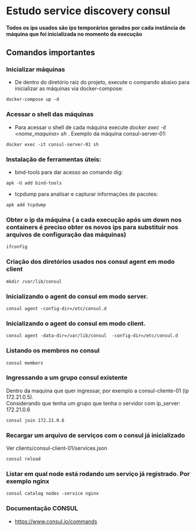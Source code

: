 # Estudo service discovery consul

#### Todos os ips usados são ips temporários gerados por cada instância de máquina que foi inicializada no momento da execução

## Comandos importantes

### Inicializar máquinas
* De dentro do diretório raiz do projeto, execute o compando abaixo para inicializar as máquinas via docker-compose: 
```
docker-compose up -d
```
### Acessar o shell das máquinas
* Para acessar o shell de cada máquina execute *docker exec -it <nome_maquina> sh* . Exemplo da máquina consul-server-01:
```
docker exec -it consul-server-01 sh
```
### Instalação de ferramentas úteis:
-  bind-tools para dar acesso ao comando dig:
```
apk -U add bind-tools
```
-  tcpdump para analisar e capturar informações de pacotes:
```
apk add tcpdump
```
### Obter o ip da máquina ( a cada execução após um down nos containers é preciso obter os novos ips para substituir nos arquivos de configuração das máquinas)

```
ifconfig
```

### Criação dos diretórios usados nos consul agent em modo client

```
mkdir /var/lib/consul
```

### Inicializando o agent do consul em modo server. 

```
consul agent -config-dir=/etc/consul.d
```

### Inicializando o agent do consul em modo client. 

```
consul agent -data-dir=/var/lib/consul  -config-dir=/etc/consul.d
```

### Listando os membros no consul

```
consul members
```

### Ingressando a um grupo consul existente

Dentro da maquina que quer ingressar, por exemplo a consul-cliente-01 (ip 172.21.0.5). <br/>
Considerando que tenha um grupo que tenha o servidor com ip_server: 172.21.0.6

```
consul join 172.21.0.6
```

### Recargar um arquivo de serviços com o consul já inicializado
Ver clients/consul-client-01/services.json

```
consul reload
```

### Listar em qual node está rodando um serviço já registrado. Por exemplo nginx
```
consul catalog nodes -service nginx
```

### Documentação CONSUL

- https://www.consul.io/commands
